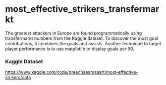 # most_effective_strikers_transfermarkt
The greatest attackers in Europe are found programmatically using transfermarkt numbers from the Kaggle dataset. To discover the most goal contributions, it combines the goals and assists. Another technique to target player performance is to use matplotlib to display goals per 90.
### Kaggle Dataset
https://www.kaggle.com/code/preechaeamsaart/most-effective-strikers/data
